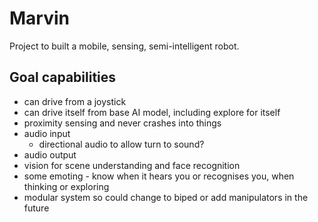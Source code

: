 # Marvin

Project to built a mobile, sensing, semi-intelligent robot.

## Goal capabilities

- can drive from a joystick
- can drive itself from base AI model, including explore for itself
- proximity sensing and never crashes into things
- audio input
	- directional audio to allow turn to sound?
- audio output
- vision for scene understanding and face recognition
- some emoting - know when it hears you or recognises you, when thinking or exploring
- modular system so could change to biped or add manipulators in the future
  